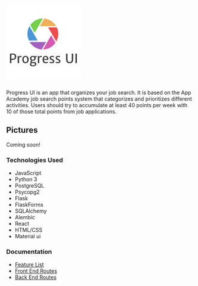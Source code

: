 # ![ERD](/react-app/src/ecofridge.png)


Progress UI is an app that organizes your job search.  It is based on the App Academy job search points system that categorizes and prioritizes different activities.  Users should try to accumulate at least 40 points per week with 10 of those total points from job applications.

## Pictures

Coming soon!

### Technologies Used

 * JavaScript
 * Python 3
 * PostgreSQL
 * Psycopg2
 * Flask
 * FlaskForms
 * SQLAlchemy
 * Alembic
 * React
 * HTML/CSS
 * Material ui

### Documentation

* [Feature List](/documentation/featureList.md)
* [Front End Routes](/documentation/frontEndRoutes.md)
* [Back End Routes](/documentation/backEndRoutes.md)

